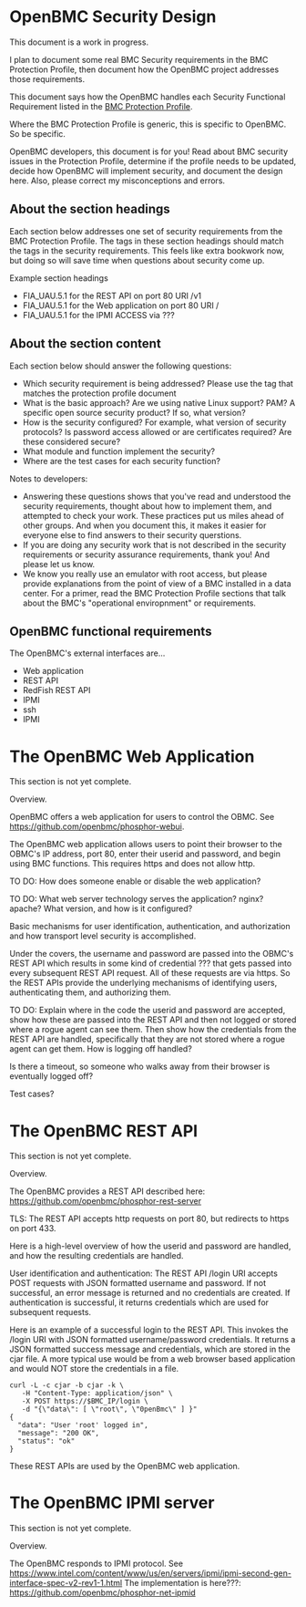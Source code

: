 # OpenBMC Security Design

This document is a work in progress.

I plan to document some real BMC Security requirements
in the BMC Protection Profile, then
document how the OpenBMC project addresses those requirements.


This document says how the OpenBMC handles each
Security Functional Requirement listed in the
[BMC Protection Profile](obmc-protection-profile.md).

Where the BMC Protection Profile is generic,
this is specific to OpenBMC.
So be specific.

OpenBMC developers, this document is for you!
Read about BMC security issues in the Protection Profile,
determine if the profile needs to be updated,
decide how OpenBMC will implement security, and
document the design here.
Also, please correct my misconceptions and errors.


About the section headings
--------------------------

Each section below addresses one set of security requirements
from the BMC Protection Profile.
The tags in these section headings should match the tags
in the security requirements.
This feels like extra bookwork now, but doing so will save time
when questions about security come up.

Example section headings
 - FIA_UAU.5.1 for the REST API on port 80 URI /v1
 - FIA_UAU.5.1 for the Web application on port 80 URI /
 - FIA_UAU.5.1 for the IPMI ACCESS via ???


About the section content
-------------------------

Each section below should answer the following questions:
 - Which security requirement is being addressed?
   Please use the tag that matches the protection profile document
 - What is the basic approach?
   Are we using native Linux support?  PAM?
   A specific open source security product?  If so, what version?
 - How is the security configured?
   For example, what version of security protocols?
   Is password access allowed or are certificates required?
   Are these considered secure?
 - What module and function implement the security?
 - Where are the test cases for each security function?

Notes to developers:
 - Answering these questions shows that you've
   read and understood the security requirements,
   thought about how to implement them, and
   attempted to check your work.
   These practices put us miles ahead of other groups.
   And when you document this, it makes it easier for everyone else
   to find answers to their security querstions.
 - If you are doing any security work that is not described 
   in the security requirements or security assurance requirements,
   thank you!  And please let us know.
 - We know you really use an emulator with root access, but
   please provide explanations from the point of view of
   a BMC installed in a data center.
   For a primer, read the BMC Protection Profile sections that
   talk about the BMC's "operational enviropnment" or requirements.


## OpenBMC functional requirements

The OpenBMC's external interfaces are...
 - Web application
 - REST API
 - RedFish REST API
 - IPMI
 - ssh
 - IPMI


The OpenBMC Web Application
===========================

This section is not yet complete.


Overview.

OpenBMC offers a web application for users to control the OBMC.
See https://github.com/openbmc/phosphor-webui.

The OpenBMC web application allows users to point their browser to
the OBMC's IP address, port 80, enter their userid and password,
and begin using BMC functions.
This requires https and does not allow http.

TO DO: How does someone enable or disable the web application?

TO DO: What web server technology serves the application?  nginx?  apache?
What version, and how is it configured?

Basic mechanisms for user identification, authentication, and authorization
and how transport level security is accomplished.

Under the covers, the username and password are passed into the 
OBMC's REST API which results in some kind of credential ???
that gets passed into every subsequent REST API request.
All of these requests are via https.
So the REST APIs provide the underlying mechanisms of
identifying users,
authenticating them,
and authorizing them.

TO DO: Explain where in the code the userid and password are
accepted, show how these are passed into the REST API and 
then not logged or stored where a rogue agent can see them.
Then show how the credentials from the REST API are handled,
specifically that they are not stored where a rogue agent can get them.
How is logging off handled?

Is there a timeout, so someone who walks away from their browser
is eventually logged off?

Test cases?


The OpenBMC REST API
====================

This section is not yet complete.

Overview.

The OpenBMC provides a REST API described here:
https://github.com/openbmc/phosphor-rest-server

TLS: 
The REST API accepts http requests on port 80, but 
redirects to https on port 433.

Here is a high-level overview of
how the userid and password are handled,
and how the resulting credentials are handled.

User identification and authentication:
The REST API /login URI accepts POST requests
with JSON formatted username and password.
If not successful, an error message is returned
and no credentials are created.
If authentication is successful, it returns
credentials which are used for subsequent requests.

Here is an example of a successful login to the REST API.
This invokes the /login URI with
JSON formatted username/password credentials.
It returns a JSON formatted success message and
credentials, which are stored in the cjar file.
A more typical use would be from a web browser based application
and would NOT store the credentials in a file.

```
curl -L -c cjar -b cjar -k \
   -H "Content-Type: application/json" \
   -X POST https://$BMC_IP/login \
   -d "{\"data\": [ \"root\", \"0penBmc\" ] }"
{
  "data": "User 'root' logged in",
  "message": "200 OK",
  "status": "ok"
}
```


These REST APIs are used by the OpenBMC web application.



The OpenBMC IPMI server
=======================

This section is not yet complete.

Overview.

The OpenBMC responds to IPMI protocol.
See https://www.intel.com/content/www/us/en/servers/ipmi/ipmi-second-gen-interface-spec-v2-rev1-1.html
The implementation is here???:
https://github.com/openbmc/phosphor-net-ipmid

